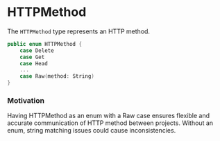 # HTTPMethod

The `HTTPMethod` type represents an HTTP method.

```swift
public enum HTTPMethod {
    case Delete
    case Get
    case Head
    ...
    case Raw(method: String)
}
```

### Motivation

Having HTTPMethod as an enum with a Raw case ensures flexible and accurate communication of HTTP method between projects. Without an enum, string matching issues could cause inconsistencies.